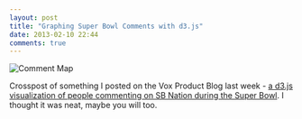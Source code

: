 ```yaml
---
layout: post
title: "Graphing Super Bowl Comments with d3.js"
date: 2013-02-10 22:44
comments: true
---
```


![Comment Map](http://i.imgur.com/R27vt5q.png)

Crosspost of something I posted on the Vox Product Blog last week - 
[a d3.js visualization of people commenting on SB Nation during the Super Bowl](http://product.voxmedia.com/post/42516179683/sb-nations-super-bowl-sunday-comments-map).
I thought it was neat, maybe you will too.
